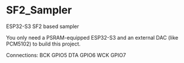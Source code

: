 # SF2_Sampler
ESP32-S3 SF2 based sampler

You only need a PSRAM-equipped ESP32-S3 and an external DAC (like PCM5102) to build this project. 

Connections:
BCK GPIO5
DTA GPIO6
WCK GPIO7
